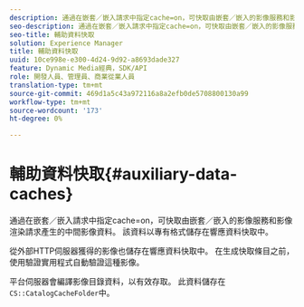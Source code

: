 ```yaml
---
description: 通過在嵌套／嵌入請求中指定cache=on，可快取由嵌套／嵌入的影像服務和影像渲染請求產生的中間影像資料。 該資料以專有格式儲存在響應資料快取中。
seo-description: 通過在嵌套／嵌入請求中指定cache=on，可快取由嵌套／嵌入的影像服務和影像渲染請求產生的中間影像資料。 該資料以專有格式儲存在響應資料快取中。
seo-title: 輔助資料快取
solution: Experience Manager
title: 輔助資料快取
uuid: 10ce998e-e300-4d24-9d92-a8693dade327
feature: Dynamic Media經典，SDK/API
role: 開發人員、管理員、商業從業人員
translation-type: tm+mt
source-git-commit: 469d1a5c43a972116a8a2efb0de5708800130a99
workflow-type: tm+mt
source-wordcount: '173'
ht-degree: 0%

---
```



# 輔助資料快取{#auxiliary-data-caches}

通過在嵌套／嵌入請求中指定cache=on，可快取由嵌套／嵌入的影像服務和影像渲染請求產生的中間影像資料。 該資料以專有格式儲存在響應資料快取中。

從外部HTTP伺服器獲得的影像也儲存在響應資料快取中。 在生成快取條目之前，使用驗證實用程式自動驗證這種影像。

平台伺服器會編譯影像目錄資料，以有效存取。 此資料儲存在`CS::CatalogCacheFolder`中。
